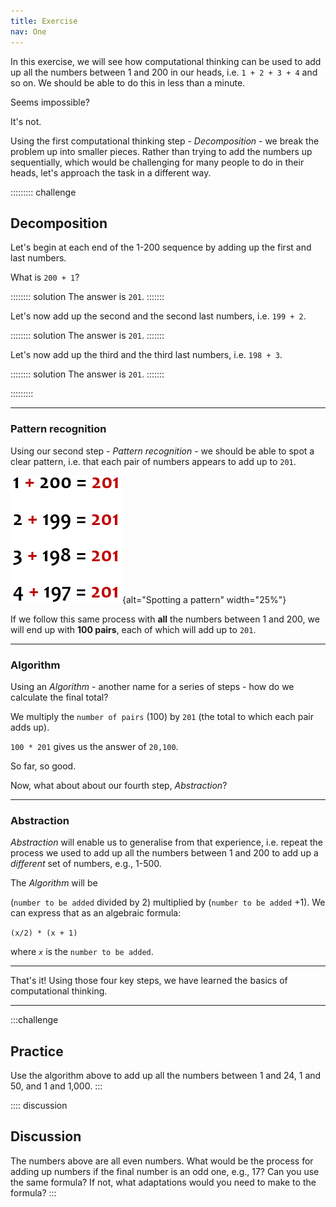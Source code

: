 ```yaml
---
title: Exercise
nav: One
---
```


In this exercise, we will see how computational thinking can be used to add up all the numbers between 1 and 200 in our heads, i.e. `1 + 2 + 3 + 4` and so on. We should be able to do this in less than a minute. 

Seems impossible?

It's not.

Using the first computational thinking step - *Decomposition* - we break the problem up into smaller pieces. Rather than trying to add the numbers up sequentially, which would be challenging for many people to do in their heads, let's approach the task in a different way.

::::::::: challenge

## Decomposition

Let's begin at each end of the 1-200 sequence by adding up the first and last numbers.

What is `200 + 1`? 

:::::::: solution
The answer is `201`.
:::::::

Let's now add up the second and the second last numbers, i.e. `199 + 2`. 

:::::::: solution
The answer is `201`.
:::::::

Let's now add up the third and the third last numbers, i.e. `198 + 3`. 

:::::::: solution
The answer is `201`.
:::::::

:::::::::

-------

### Pattern recognition

Using our second step - *Pattern recognition* - we should be able to spot a clear pattern, i.e. that each pair of numbers appears to add up to `201`.

![Spotting a pattern](fig/word-count.png){alt="Spotting a pattern" width="25%"}

If we follow this same process with **all** the numbers between 1 and 200, we will end up with **100 pairs**, each of which will add up to `201`.

-------

### Algorithm

Using an *Algorithm* - another name for a series of steps - how do we calculate the final total?

We multiply the `number of pairs` (100) by `201` (the total to which each pair adds up).

`100 * 201` gives us the answer of `20,100`.

So far, so good.

Now, what about about our fourth step, *Abstraction*? 

-------

### Abstraction 

*Abstraction* will enable us to generalise from that experience, i.e. repeat the process we used to add up all the numbers between 1 and 200 to add up a *different* set of numbers, e.g., 1-500.

The *Algorithm* will be 

(`number to be added` divided by 2) multiplied by (`number to be added` +1). We can express that as an algebraic formula:

`(x/2) * (x + 1)`

where *`x`* is the `number to be added`.

-------------

That's it! Using those four key steps, we have learned the basics of computational thinking.

---------

:::challenge
## Practice

Use the algorithm above to add up all the numbers between 1 and 24, 1 and 50, and 1 and 1,000.
:::

:::: discussion

## Discussion

The numbers above are all even numbers. What would be the process for adding up numbers if the final number is an odd one, e.g., 17? Can you use the same formula? If not, what adaptations would you need to make to the formula?
:::
